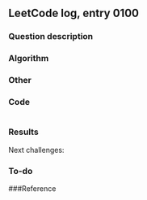 ## LeetCode log, entry 0100

### Question description

### Algorithm

### Other

### Code

```cpp

```

### Results

Next challenges:

### To-do

###Reference
